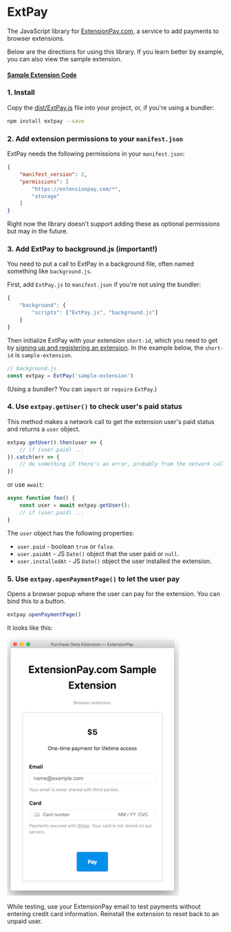 # ExtPay
The JavaScript library for [ExtensionPay.com](https://extensionpay.com), a service to add payments to browser extensions.

Below are the directions for using this library. If you learn better by example, you can also view the sample extension.

#### [Sample Extension Code](sample-extension/)

### 1. Install

Copy the [dist/ExtPay.js](dist/ExtPay.js) file into your project, or, if you're using a bundler:

```bash
npm install extpay --save
```


### 2. Add extension permissions to your `manifest.json`
ExtPay needs the following permissions in your `manifest.json`:
```json
{
    "manifest_version": 2,
    "permissions": [
        "https://extensionpay.com/*",
        "storage"
    ]
}
```
Right now the library doesn't support adding these as optional permissions but may in the future.


### 3. Add ExtPay to background.js (important!)

You need to put a call to ExtPay in a background file, often named something like `background.js`.

First, add `ExtPay.js` to `manifest.json` if you're not using the bundler:
```js
{
    "background": {
        "scripts": ["ExtPay.js", "background.js"]
    }
}
```

Then initialize ExtPay with your extension `short-id`, which you need to get by [signing up and registering an extension](https://extensionpay.com). In the example below, the `short-id` is `sample-extension`.

```js
// background.js
const extpay = ExtPay('sample-extension')
```

(Using a bundler? You can `import` or `require` `ExtPay`.)

### 4. Use `extpay.getUser()` to check user's paid status

This method makes a network call to get the extension user's paid status and returns a `user` object.
```js
extpay.getUser().then(user => {
    // if (user.paid) ...
}).catch(err => {
    // do something if there's an error, probably from the network call
})    
```
or use `await`:
```js
async function foo() {
    const user = await extpay.getUser();
    // if (user.paid) ...
}
```
The `user` object has the following properties:

* `user.paid` - boolean `true` or `false`.
* `user.paidAt` - JS `Date()` object that the user paid or `null`.
* `user.installedAt` - JS `Date()` object the user installed the extension.


### 5. Use `extpay.openPaymentPage()` to let the user pay
Opens a browser popup where the user can pay for the extension. You can bind this to a button.
```js
extpay.openPaymentPage()
```
It looks like this:

![popup screenshot](popup_screenshot.png)

While testing, use your ExtensionPay email to test payments without entering credit card information. Reinstall the extension to reset back to an unpaid user.
